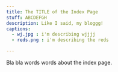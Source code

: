 ```yaml
---
title: The TITLE of the Index Page
stuff: ABCDEFGH
description: Like I said, my bloggg!
captions:
  - wj.jpg : i'm describing wjjjj
  - reds.png : i'm describing the reds

---
```


Bla bla words words about the index page.